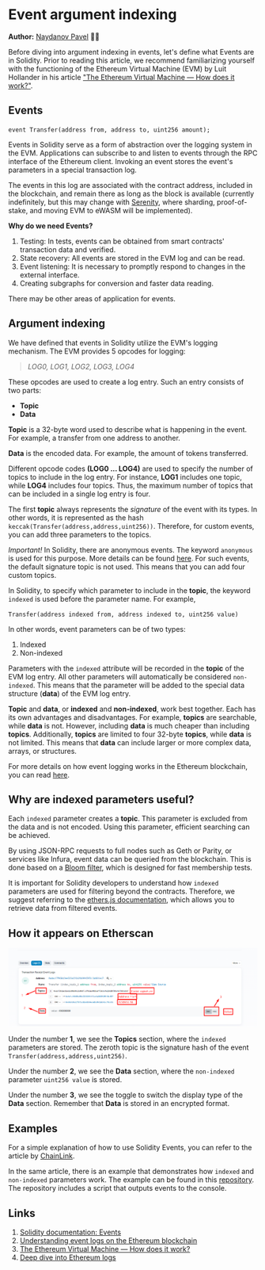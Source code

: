 # Event argument indexing

**Author:** [Naydanov Pavel](https://github.com/PavelNaydanov) 🕵️‍♂️

Before diving into argument indexing in events, let's define what Events are in Solidity. Prior to reading this article, we recommend familiarizing yourself with the functioning of the Ethereum Virtual Machine (EVM) by Luit Hollander in his article ["The Ethereum Virtual Machine — How does it work?"](https://medium.com/mycrypto/the-ethereum-virtual-machine-how-does-it-work-9abac2b7c9e).

## Events
```solidity
event Transfer(address from, address to, uint256 amount);
```

Events in Solidity serve as a form of abstraction over the logging system in the EVM. Applications can subscribe to and listen to events through the RPC interface of the Ethereum client. Invoking an event stores the event's parameters in a special transaction log.

The events in this log are associated with the contract address, included in the blockchain, and remain there as long as the block is available (currently indefinitely, but this may change with [Serenity](https://medium.com/pnetwork/eth-2-0-what-is-it-6104a86ff634), where sharding, proof-of-stake, and moving EVM to eWASM will be implemented).

**Why do we need Events?**
1. Testing: In tests, events can be obtained from smart contracts' transaction data and verified.
2. State recovery: All events are stored in the EVM log and can be read.
3. Event listening: It is necessary to promptly respond to changes in the external interface.
4. Creating subgraphs for conversion and faster data reading.

There may be other areas of application for events.

## Argument indexing

We have defined that events in Solidity utilize the EVM's logging mechanism. The EVM provides 5 opcodes for logging:
>*LOG0, LOG1, LOG2, LOG3, LOG4*

These opcodes are used to create a log entry. Such an entry consists of two parts:
- **Topic**
- **Data**

**Topic** is a 32-byte word used to describe what is happening in the event. For example, a transfer from one address to another.

**Data** is the encoded data. For example, the amount of tokens transferred.

Different opcode codes **(LOG0 ... LOG4)** are used to specify the number of topics to include in the log entry. For instance, **LOG1** includes one topic, while **LOG4** includes four topics. Thus, the maximum number of topics that can be included in a single log entry is four.

The first **topic** always represents the *signature* of the event with its types. In other words, it is represented as the hash ```keccak(Transfer(address,address,uint256))```. Therefore, for custom events, you can add three parameters to the topics.

_Important!_ In Solidity, there are anonymous events. The keyword ```anonymous``` is used for this purpose. More details can be found [here](https://docs.soliditylang.org/en/latest/abi-spec.html#events). For such events, the default signature topic is not used. This means that you can add four custom topics.

In Solidity, to specify which parameter to include in the **topic**, the keyword ```indexed``` is used before the parameter name. For example,

```solidity
Transfer(address indexed from, address indexed to, uint256 value)
```

In other words, event parameters can be of two types:
1. Indexed
2. Non-indexed

Parameters with the ```indexed``` attribute will be recorded in the **topic** of the EVM log entry. All other parameters will automatically be considered ```non-indexed```. This means that the parameter will be added to the special data structure (**data**) of the EVM log entry.

**Topic** and **data**, or **indexed** and **non-indexed**, work best together. Each has its own advantages and disadvantages. For example, **topics** are searchable, while **data** is not. However, including **data** is much cheaper than including **topics**. Additionally, **topics** are limited to four 32-byte **topics**, while **data** is not limited. This means that **data** can include larger or more complex data, arrays, or structures.

For more details on how event logging works in the Ethereum blockchain, you can read [here](https://medium.com/mycrypto/understanding-event-logs-on-the-ethereum-blockchain-f4ae7ba50378).

## Why are indexed parameters useful?

Each ```indexed``` parameter creates a **topic**. This parameter is excluded from the data and is not encoded. Using this parameter, efficient searching can be achieved.

By using JSON-RPC requests to full nodes such as Geth or Parity, or services like Infura, event data can be queried from the blockchain. This is done based on a [Bloom filter](https://habr.com/ru/company/otus/blog/541378/), which is designed for fast membership tests.

It is important for Solidity developers to understand how ```indexed``` parameters are used for filtering beyond the contracts. Therefore, we suggest referring to the [ethers.js documentation](https://docs.ethers.io/v5/concepts/events/#events--filters), which allows you to retrieve data from filtered events.

## How it appears on Etherscan

![](./images/screenshot-1.png)

Under the number **1**, we see the **Topics** section, where the ```indexed``` parameters are stored. The zeroth topic is the signature hash of the event ```Transfer(address,address,uint256)```.

Under the number **2**, we see the **Data** section, where the ```non-indexed``` parameter ```uint256 value``` is stored.

Under the number **3**, we see the toggle to switch the display type of the **Data** section. Remember that **Data** is stored in an encrypted format.

## Examples

For a simple explanation of how to use Solidity Events, you can refer to the article by [ChainLink](https://blog.chain.link/events-and-logging-in-solidity/).

In the same article, there is an example that demonstrates how ```indexed``` and ```non-indexed``` parameters work. The example can be found in this [repository](https://github.com/PatrickAlphaC/hardhat-events-logs). The repository includes a script that outputs events to the console.

## Links

1. [Solidity documentation: Events](https://docs.soliditylang.org/en/v0.8.18/contracts.html#events)
2. [Understanding event logs on the Ethereum blockchain](https://medium.com/mycrypto/understanding-event-logs-on-the-ethereum-blockchain-f4ae7ba50378)
3. [The Ethereum Virtual Machine — How does it work?](https://medium.com/mycrypto/the-ethereum-virtual-machine-how-does-it-work-9abac2b7c9e)
4. [Deep dive into Ethereum logs](https://codeburst.io/deep-dive-into-ethereum-logs-a8d2047c7371)
